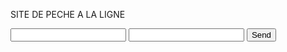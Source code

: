 <a>SITE DE PECHE A LA LIGNE</a>
<form action="https://formspree.io/f/mdopvykb" method="POST">
  <input type="text" name="name">
  <input type="text" name="_replyto">
  <input type="submit" value="Send">
</form>
